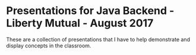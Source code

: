 # Presentations for Java Backend - Liberty Mutual - August 2017

These are a collection of presentations that I have to
help demonstrate and display concepts in the
classroom.

